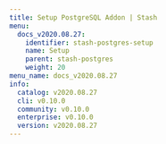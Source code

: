 ```yaml
---
title: Setup PostgreSQL Addon | Stash
menu:
  docs_v2020.08.27:
    identifier: stash-postgres-setup
    name: Setup
    parent: stash-postgres
    weight: 20
menu_name: docs_v2020.08.27
info:
  catalog: v2020.08.27
  cli: v0.10.0
  community: v0.10.0
  enterprise: v0.10.0
  version: v2020.08.27
---
```


